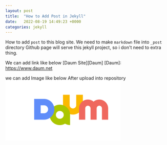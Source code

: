 ```yaml
---
layout: post
title:  "How to Add Post in Jekyll"
date:   2022-08-19 14:49:23 +0000
categories: jekyll
---
```

How to add `post` to this blog site.
We need to make `markdown` file into `_post` directory
Github page will serve this jekyll project, so i don't need to extra thing.

We can add link like below
[Daum Site][Daum] 
[Daum]: https://www.daum.net

we can add Image like below After upload into repository
![Daum Logo](/assets/daum_logo.png)
